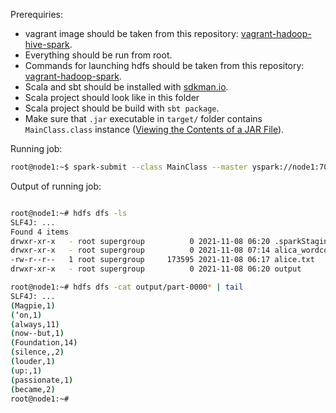 Prerequiries: 
- vagrant image should be taken from this repository: [vagrant-hadoop-hive-spark](https://github.com/martinprobson/vagrant-hadoop-hive-spark).
- Everything should be run from root.
- Commands for launching hdfs should be taken from this repository: [vagrant-hadoop-spark](https://github.com/s3u/vagrant-hadoop-spark).
- Scala and sbt should be installed with [sdkman.io](https://sdkman.io/).
- Scala project should look like in this folder
- Scala project should be build with `sbt package`.
- Make sure that `.jar` executable in `target/` folder contains `MainClass.class` instance ([Viewing the Contents of a JAR File](https://docs.oracle.com/javase/tutorial/deployment/jar/view.html)).


Running job: 
```bash 
root@node1:~$ spark-submit --class MainClass --master yspark://node1:7077 --num-executors 10     --executor-cores 2     /usr/local/spark-2.3.0-bin-hadoop2.7/examples/myWordCountJob/target/scala-2.11/spark-wordcount_2.11-1.0.jar alice.txt alica_wordcount_scala_spark
```


Output of running job:
```bash

root@node1:~# hdfs dfs -ls
SLF4J: ...
Found 4 items
drwxr-xr-x   - root supergroup          0 2021-11-08 06:20 .sparkStaging
drwxr-xr-x   - root supergroup          0 2021-11-08 07:14 alica_wordcount_scala_spark
-rw-r--r--   1 root supergroup     173595 2021-11-08 06:17 alice.txt
drwxr-xr-x   - root supergroup          0 2021-11-08 06:20 output

root@node1:~# hdfs dfs -cat output/part-0000* | tail   
SLF4J: ...
(Magpie,1)
(‘on,1)
(always,11)
(now--but,1)
(Foundation,14)
(silence,,2)
(louder,1)
(up:,1)
(passionate,1)
(became,2)
root@node1:~# 
```
